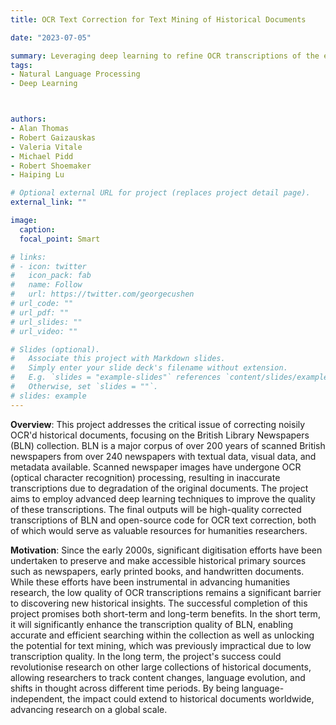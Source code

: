 ```yaml
---
title: OCR Text Correction for Text Mining of Historical Documents

date: "2023-07-05"

summary: Leveraging deep learning to refine OCR transcriptions of the extensive British Library Newspapers collection, this project seeks to overcome the barrier of inaccurate text data, unveiling a rich resource for exploring centuries of historical narratives and advancing global humanities research
tags:
- Natural Language Processing
- Deep Learning



authors:
- Alan Thomas
- Robert Gaizauskas
- Valeria Vitale
- Michael Pidd
- Robert Shoemaker
- Haiping Lu

# Optional external URL for project (replaces project detail page).
external_link: ""

image:
  caption: 
  focal_point: Smart

# links:
# - icon: twitter
#   icon_pack: fab
#   name: Follow
#   url: https://twitter.com/georgecushen
# url_code: ""
# url_pdf: ""
# url_slides: ""
# url_video: ""

# Slides (optional).
#   Associate this project with Markdown slides.
#   Simply enter your slide deck's filename without extension.
#   E.g. `slides = "example-slides"` references `content/slides/example-slides.md`.
#   Otherwise, set `slides = ""`.
# slides: example
---
```


<b>Overview</b>: This project addresses the critical issue of correcting noisily OCR'd historical documents, focusing on the British Library Newspapers (BLN) collection. BLN is a major corpus of over 200 years of scanned British newspapers from over 240 newspapers with textual data, visual data, and metadata available. Scanned newspaper images have undergone OCR (optical character recognition) processing, resulting in inaccurate transcriptions due to degradation of the original documents. The project aims to employ advanced deep learning techniques to improve the quality of these transcriptions. The final outputs will be high-quality corrected transcriptions of BLN and open-source code for OCR text correction, both of which would serve as valuable resources for humanities researchers.

<b>Motivation</b>: Since the early 2000s, significant digitisation efforts have been undertaken to preserve and make accessible historical primary sources such as newspapers, early printed books, and handwritten documents. While these efforts have been instrumental in advancing humanities research, the low quality of OCR transcriptions remains a significant barrier to discovering new historical insights. The successful completion of this project promises both short-term and long-term benefits. In the short term, it will significantly enhance the transcription quality of BLN, enabling accurate and efficient searching within the collection as well as unlocking the potential for text mining, which was previously impractical due to low transcription quality. In the long term, the project's success could revolutionise research on other large collections of historical documents, allowing researchers to track content changes, language evolution, and shifts in thought across different time periods. By being language-independent, the impact could extend to historical documents worldwide, advancing research on a global scale.



